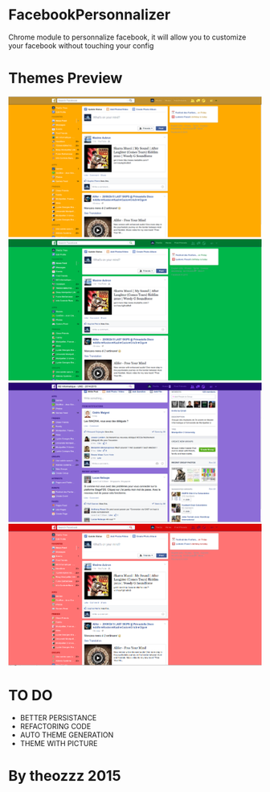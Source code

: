 # FacebookPersonnalizer
Chrome module to personnalize facebook, it will allow you to customize your facebook without touching your config


# Themes Preview

![alt tag](https://github.com/theozzz/facebookPersonalizer/blob/master/images/finalGoldTheme.png)
![alt tag](https://github.com/theozzz/facebookPersonalizer/blob/master/images/finalGreenTheme.png)
![alt tag](https://github.com/theozzz/facebookPersonalizer/blob/master/images/finalPurpleTheme.png)
![alt tag](https://github.com/theozzz/facebookPersonalizer/blob/master/images/finalRedTheme.png)

# TO DO


- BETTER PERSISTANCE
- REFACTORING CODE
- AUTO THEME GENERATION
- THEME WITH PICTURE

# By theozzz 2015